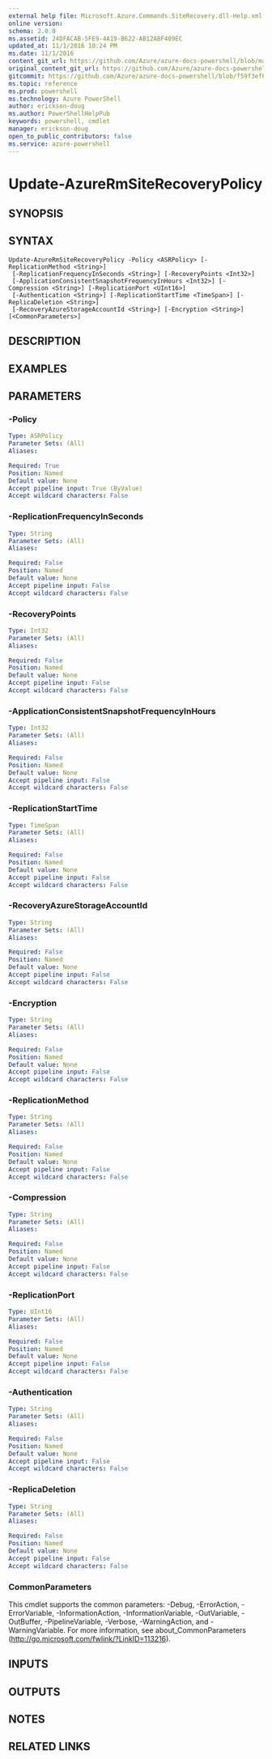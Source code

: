 ```yaml
---
external help file: Microsoft.Azure.Commands.SiteRecovery.dll-Help.xml
online version: 
schema: 2.0.0
ms.assetid: 24DFACAB-5FE9-4A19-B622-AB12ABF409EC
updated_at: 11/1/2016 10:24 PM
ms.date: 11/1/2016
content_git_url: https://github.com/Azure/azure-docs-powershell/blob/master/azureps-cmdlets-docs/ResourceManager/AzureRM.SiteRecovery/v3.1.0/Update-AzureRmSiteRecoveryPolicy.md
original_content_git_url: https://github.com/Azure/azure-docs-powershell/blob/master/azureps-cmdlets-docs/ResourceManager/AzureRM.SiteRecovery/v3.1.0/Update-AzureRmSiteRecoveryPolicy.md
gitcommit: https://github.com/Azure/azure-docs-powershell/blob/f59f3ef60bc592383812213e69fd77ba950759ed/azureps-cmdlets-docs/ResourceManager/AzureRM.SiteRecovery/v3.1.0/Update-AzureRmSiteRecoveryPolicy.md
ms.topic: reference
ms.prod: powershell
ms.technology: Azure PowerShell
author: erickson-doug
ms.author: PowerShellHelpPub
keywords: powershell, cmdlet
manager: erickson-doug
open_to_public_contributors: false
ms.service: azure-powershell
---
```


# Update-AzureRmSiteRecoveryPolicy

## SYNOPSIS

## SYNTAX

```
Update-AzureRmSiteRecoveryPolicy -Policy <ASRPolicy> [-ReplicationMethod <String>]
 [-ReplicationFrequencyInSeconds <String>] [-RecoveryPoints <Int32>]
 [-ApplicationConsistentSnapshotFrequencyInHours <Int32>] [-Compression <String>] [-ReplicationPort <UInt16>]
 [-Authentication <String>] [-ReplicationStartTime <TimeSpan>] [-ReplicaDeletion <String>]
 [-RecoveryAzureStorageAccountId <String>] [-Encryption <String>] [<CommonParameters>]
```

## DESCRIPTION

## EXAMPLES



## PARAMETERS

### -Policy
```yaml
Type: ASRPolicy
Parameter Sets: (All)
Aliases:

Required: True
Position: Named
Default value: None
Accept pipeline input: True (ByValue)
Accept wildcard characters: False
```

### -ReplicationFrequencyInSeconds
```yaml
Type: String
Parameter Sets: (All)
Aliases:

Required: False
Position: Named
Default value: None
Accept pipeline input: False
Accept wildcard characters: False
```

### -RecoveryPoints
```yaml
Type: Int32
Parameter Sets: (All)
Aliases:

Required: False
Position: Named
Default value: None
Accept pipeline input: False
Accept wildcard characters: False
```

### -ApplicationConsistentSnapshotFrequencyInHours
```yaml
Type: Int32
Parameter Sets: (All)
Aliases:

Required: False
Position: Named
Default value: None
Accept pipeline input: False
Accept wildcard characters: False
```

### -ReplicationStartTime
```yaml
Type: TimeSpan
Parameter Sets: (All)
Aliases:

Required: False
Position: Named
Default value: None
Accept pipeline input: False
Accept wildcard characters: False
```

### -RecoveryAzureStorageAccountId
```yaml
Type: String
Parameter Sets: (All)
Aliases:

Required: False
Position: Named
Default value: None
Accept pipeline input: False
Accept wildcard characters: False
```

### -Encryption
```yaml
Type: String
Parameter Sets: (All)
Aliases:

Required: False
Position: Named
Default value: None
Accept pipeline input: False
Accept wildcard characters: False
```

### -ReplicationMethod
```yaml
Type: String
Parameter Sets: (All)
Aliases:

Required: False
Position: Named
Default value: None
Accept pipeline input: False
Accept wildcard characters: False
```

### -Compression
```yaml
Type: String
Parameter Sets: (All)
Aliases:

Required: False
Position: Named
Default value: None
Accept pipeline input: False
Accept wildcard characters: False
```

### -ReplicationPort
```yaml
Type: UInt16
Parameter Sets: (All)
Aliases:

Required: False
Position: Named
Default value: None
Accept pipeline input: False
Accept wildcard characters: False
```

### -Authentication
```yaml
Type: String
Parameter Sets: (All)
Aliases:

Required: False
Position: Named
Default value: None
Accept pipeline input: False
Accept wildcard characters: False
```

### -ReplicaDeletion
```yaml
Type: String
Parameter Sets: (All)
Aliases:

Required: False
Position: Named
Default value: None
Accept pipeline input: False
Accept wildcard characters: False
```

### CommonParameters
This cmdlet supports the common parameters: -Debug, -ErrorAction, -ErrorVariable, -InformationAction, -InformationVariable, -OutVariable, -OutBuffer, -PipelineVariable, -Verbose, -WarningAction, and -WarningVariable. For more information, see about_CommonParameters (http://go.microsoft.com/fwlink/?LinkID=113216).

## INPUTS

## OUTPUTS

## NOTES

## RELATED LINKS

